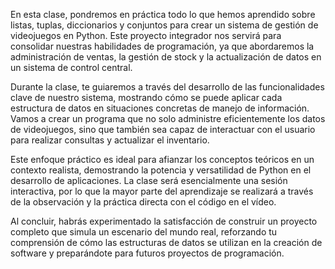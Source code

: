 En esta clase, pondremos en práctica todo lo que hemos aprendido sobre listas, tuplas, diccionarios y conjuntos para crear un sistema de gestión de videojuegos en Python. Este proyecto integrador nos servirá para consolidar nuestras habilidades de programación, ya que abordaremos la administración de ventas, la gestión de stock y la actualización de datos en un sistema de control central.

Durante la clase, te guiaremos a través del desarrollo de las funcionalidades clave de nuestro sistema, mostrando cómo se puede aplicar cada estructura de datos en situaciones concretas de manejo de información. Vamos a crear un programa que no solo administre eficientemente los datos de videojuegos, sino que también sea capaz de interactuar con el usuario para realizar consultas y actualizar el inventario.

Este enfoque práctico es ideal para afianzar los conceptos teóricos en un contexto realista, demostrando la potencia y versatilidad de Python en el desarrollo de aplicaciones. La clase será esencialmente una sesión interactiva, por lo que la mayor parte del aprendizaje se realizará a través de la observación y la práctica directa con el código en el vídeo.

Al concluir, habrás experimentado la satisfacción de construir un proyecto completo que simula un escenario del mundo real, reforzando tu comprensión de cómo las estructuras de datos se utilizan en la creación de software y preparándote para futuros proyectos de programación.
